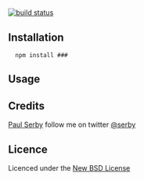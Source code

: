 #

[![build status](https://secure.travis-ci.org/serby/###.png)](http://travis-ci.org/serby/###)

## Installation

      npm install ###

## Usage

## Credits
[Paul Serby](https://github.com/serby/) follow me on twitter [@serby](http://twitter.com/serby)

## Licence
Licenced under the [New BSD License](http://opensource.org/licenses/bsd-license.php)
